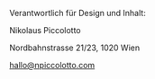 Verantwortlich für Design und Inhalt:


Nikolaus Piccolotto

Nordbahnstrasse 21/23, 1020 Wien

[hallo@npiccolotto.com](mailto:hallo@npiccolotto.com)
